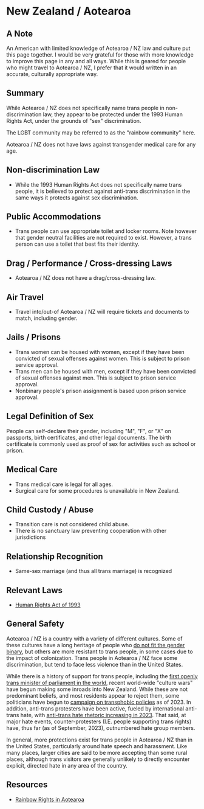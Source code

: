 # New Zealand / Aotearoa

## A Note

An American with limited knowledge of Aotearoa / NZ law and culture
put this page together. I would be very grateful for those with more
knowledge to improve this page in any and all ways.  While this is geared
for people who might travel to Aotearoa / NZ, I prefer that it would
written in an accurate, culturally appropriate way.

## Summary

While Aotearoa / NZ does not specifically name trans people in non-discrimination
law, they appear to be protected under the 1993 Human Rights Act, under
the grounds of "sex" discrimination.

The LGBT community may be referred to as the "rainbow community" here.

Aotearoa / NZ does not have laws against transgender medical care for any age.

## Non-discrimination Law

 * While the 1993 Human Rights Act does not specifically name trans
   people, it is believed to protect against anti-trans discrimination
   in the same ways it protects against sex discrimination.

## Public Accommodations

 * Trans people can use appropriate toilet and locker rooms. Note
   however that gender neutral facilities are not required to exist.
   However, a trans person can use a toilet that best fits their
   identity.

## Drag / Performance / Cross-dressing Laws

 * Aotearoa / NZ does not have a drag/cross-dressing law.

## Air Travel

 * Travel into/out-of Aotearoa / NZ will require tickets and documents to
   match, including gender.

## Jails / Prisons

 * Trans women can be housed with women, except if they have been
   convicted of sexual offenses against women. This is subject to prison
   service approval.
 * Trans men can be housed with men, except if they have been
   convicted of sexual offenses against men. This is subject to prison
   service approval.
 * Nonbinary people's prison assignment is based upon prison service
   approval.

## Legal Definition of Sex

People can self-declare their gender, including "M", "F", or "X" on
passports, birth certificates, and other legal documents.  The birth
certificate is commonly used as proof of sex for activities such as
school or prison.

## Medical Care

 * Trans medical care is legal for all ages.
 * Surgical care for some procedures is unavailable in New Zealand.

## Child Custody / Abuse

 * Transition care is not considered child abuse.
 * There is no sanctuary law preventing cooperation with other jurisdictions
 
## Relationship Recognition

 * Same-sex marriage (and thus all trans marriage) is recognized

## Relevant Laws

 * [Human Rights Act of 1993](https://legislation.govt.nz/act/public/1993/0082/latest/DLM304212.html?search=ts_act%40bill%40regulation%40deemedreg_Human+Rights+Act+1993_resel_25_a&p=1%2f)

## General Safety

Aotearoa / NZ is a country with a variety of different cultures. Some of
these cultures have a long heritage of people who [do not fit the gender
binary](https://teara.govt.nz/en/gender-diversity/page-4), but others are
more resistant to trans people, in some cases due to the impact of
colonization. Trans people in Aotearoa / NZ face some discrimination, but
tend to face less violence than in the United States.

While there is a history of support for trans people, including the
[first openly trans minister of parliament in the
world](https://nzhistory.govt.nz/page/georgina-beyer-becomes-first-transgender-woman-elected-parliament),
recent world-wide "culture wars" have begun making some inroads into New
Zealand. While these are not predominant beliefs, and most residents
appear to reject them, some politicians have begun to [campaign on
transphobic policies](https://www.teaonews.co.nz/2023/08/17/exclude-trans-women-from-womens-bathrooms-threaten-sports-funding-nz-first/)
as of 2023. In addition, anti-trans protesters have been active, fueled
by international anti-trans hate, with [anti-trans hate rhetoric increasing in
2023](https://www.thepinknews.com/2023/04/08/posie-parker-kellie-jay-keen-minshull-anti-trans-online-hate/).
That said, at major hate events, counter-protesters (I.E. people supporting
trans rights) have, thus far (as of September, 2023), outnumbered hate
group members.

In general, more protections exist for trans people in Aotearoa / NZ
than in the United States, particularly around hate speech and
harassment. Like many places, larger cities are said to be more
accepting than some rural places, although trans visitors are generally
unlikely to directly encounter explicit, directed hate in any area of
the country.

## Resources

 * [Rainbow Rights in Aotearoa](https://rainbowrights.nz/)
